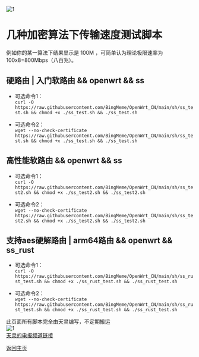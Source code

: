 ![1](https://user-images.githubusercontent.com/73426989/121069749-71384380-c800-11eb-8bf1-a91db6f422bd.png)        

# 几种加密算法下传输速度测试脚本                      

例如你的某一算法下结果显示是 100M ，可简单认为理论极限速率为 100x8=800Mbps（八百兆）。                 
                 
## 硬路由 | 入门软路由 && openwrt && ss    

* 可选命令1：       
`curl -O https://raw.githubusercontent.com/BingMeme/OpenWrt_CN/main/sh/ss_test.sh && chmod +x ./ss_test.sh && ./ss_test.sh`

* 可选命令2：    
`wget --no-check-certificate https://raw.githubusercontent.com/BingMeme/OpenWrt_CN/main/sh/ss_test.sh && chmod +x ./ss_test.sh && ./ss_test.sh`          

## 高性能软路由 && openwrt && ss    

* 可选命令1：      
`curl -O https://raw.githubusercontent.com/BingMeme/OpenWrt_CN/main/sh/ss_test2.sh && chmod +x ./ss_test2.sh && ./ss_test2.sh`

* 可选命令2：        
`wget --no-check-certificate https://raw.githubusercontent.com/BingMeme/OpenWrt_CN/main/sh/ss_test2.sh && chmod +x ./ss_test2.sh && ./ss_test2.sh`

## 支持aes硬解路由 | arm64路由 && openwrt && ss_rust     

* 可选命令1：         
`curl -O https://raw.githubusercontent.com/BingMeme/OpenWrt_CN/main/sh/ss_rust_test.sh && chmod +x ./ss_rust_test.sh && ./ss_rust_test.sh`     

* 可选命令2：         
`wget --no-check-certificate https://raw.githubusercontent.com/BingMeme/OpenWrt_CN/main/sh/ss_rust_test.sh && chmod +x ./ss_rust_test.sh && ./ss_rust_test.sh`      


此页面所有脚本完全由天灵编写，不定期搬运    
![1](https://user-images.githubusercontent.com/73426989/121069967-b2c8ee80-c800-11eb-85c3-060cc7e9ae25.png)              
[天灵的电报频道链接](https://t.me/nanopi_r2s)              


[返回主页](../README.md) 
